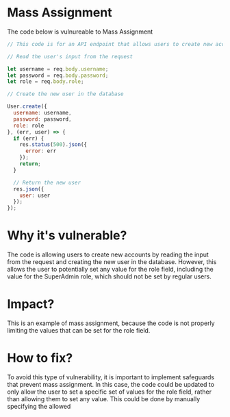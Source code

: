 # Mass Assignment

The code below is vulnureable to Mass Assignment

```javascript
// This code is for an API endpoint that allows users to create new accounts

// Read the user's input from the request

let username = req.body.username;
let password = req.body.password;
let role = req.body.role;

// Create the new user in the database

User.create({
  username: username,
  password: password,
  role: role
}, (err, user) => {
  if (err) {
    res.status(500).json({
      error: err
    });
    return;
  }

  // Return the new user
  res.json({
    user: user
  });
});
```

# Why it's vulnerable?
The code is allowing users to create new accounts by reading the input from the request and creating the new user in the database. However, this allows the user to potentially set any value for the role field, including the value for the SuperAdmin role, which should not be set by regular users.

# Impact?
This is an example of mass assignment, because the code is not properly limiting the values that can be set for the role field.

# How to fix?
To avoid this type of vulnerability, it is important to implement safeguards that prevent mass assignment. In this case, the code could be updated to only allow the user to set a specific set of values for the role field, rather than allowing them to set any value. This could be done by manually specifying the allowed

